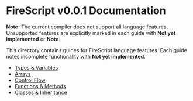# FireScript v0.0.1 Documentation

**Note:** The current compiler does not support all language features. Unsupported features are explicitly marked in each guide with **Not yet implemented** or **Note**.

This directory contains guides for FireScript language features. Each guide notes incomplete functionality with **Not yet implemented**.

- [Types & Variables](variables.md)
- [Arrays](arrays.md)
- [Control Flow](control_flow.md)
- [Functions & Methods](functions.md)
- [Classes & Inheritance](classes.md)
